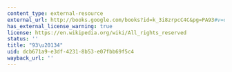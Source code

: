 ```yaml
---
content_type: external-resource
external_url: http://books.google.com/books?id=k_3i8zrpcC4C&pg=PA93#v=onepage
has_external_license_warning: true
license: https://en.wikipedia.org/wiki/All_rights_reserved
status: ''
title: "93\u20134"
uid: dcb671a9-e3df-4231-8b53-e07fbb69f5c4
wayback_url: ''
---
```

